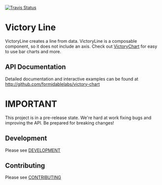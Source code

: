 [![Travis Status][trav_img]][trav_site]

Victory Line
============

VictoryLine creates a line from data. VictoryLine is a composable component, so it does not include an axis.  Check out [VictoryChart](https://github.com/formidablelabs/victory-chart) for easy to use bar charts and more.

API Documentation
-----------------
Detailed documentation and interactive examples can be found at http://github.com/formidablelabs/victory-chart

IMPORTANT
=========

This project is in a pre-release state. We're hard at work fixing bugs and improving the API. Be prepared for breaking changes!

## Development

Please see [DEVELOPMENT](https://github.com/FormidableLabs/builder-victory-component/blob/master/dev/DEVELOPMENT.md)

## Contributing

Please see [CONTRIBUTING](https://github.com/FormidableLabs/builder-victory-component/blob/master/dev/CONTRIBUTING.md)

[trav_img]: https://api.travis-ci.org/FormidableLabs/victory-line.svg
[trav_site]: https://travis-ci.org/FormidableLabs/victory-line
